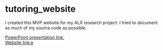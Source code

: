 # tutoring_website

I created this MVP website for my ALX research project. I tried to document as much of my source code as possible.

[PowerPoint presentation link:](https://docs.google.com/presentation/d/1MRoBLIfZLWrbG_YY0I82xLG-lnYe8997tJjot83e0FM/edit?usp=sharing)
<br>
[Website link:e](https://iq-tutoring-2brc.onrender.com/)
